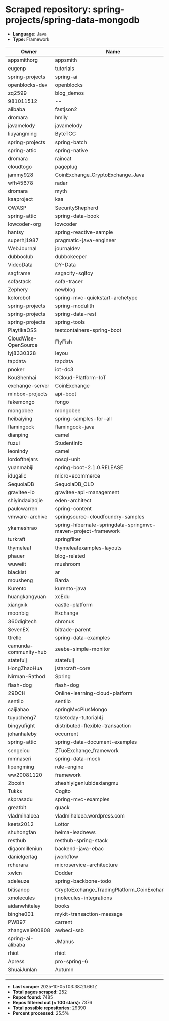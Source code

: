 # Scraped repository: spring-projects/spring-data-mongodb
* **Language:** Java
* **Type:** Framework

| Owner | Name | Stars | Forks | URL |
|---|---|---|---|---|
| appsmithorg | appsmith | 38100 | 4260 | [link](https://github.com/appsmithorg/appsmith) |
| eugenp | tutorials | 37278 | 54082 | [link](https://github.com/eugenp/tutorials) |
| spring-projects | spring-ai | 6856 | 1924 | [link](https://github.com/spring-projects/spring-ai) |
| openblocks-dev | openblocks | 6140 | 394 | [link](https://github.com/openblocks-dev/openblocks) |
| zq2599 | blog_demos | 4719 | 1900 | [link](https://github.com/zq2599/blog_demos) |
| 981011512 | -- | 4623 | 2251 | [link](https://github.com/981011512/--) |
| alibaba | fastjson2 | 4157 | 542 | [link](https://github.com/alibaba/fastjson2) |
| dromara | hmily | 4141 | 1407 | [link](https://github.com/dromara/hmily) |
| javamelody | javamelody | 3023 | 751 | [link](https://github.com/javamelody/javamelody) |
| liuyangming | ByteTCC | 2894 | 911 | [link](https://github.com/liuyangming/ByteTCC) |
| spring-projects | spring-batch | 2861 | 2443 | [link](https://github.com/spring-projects/spring-batch) |
| spring-attic | spring-native | 2719 | 348 | [link](https://github.com/spring-attic/spring-native) |
| dromara | raincat | 1909 | 659 | [link](https://github.com/dromara/raincat) |
| cloudtogo | pageplug | 1897 | 324 | [link](https://github.com/cloudtogo/pageplug) |
| jammy928 | CoinExchange_CryptoExchange_Java | 1581 | 1252 | [link](https://github.com/jammy928/CoinExchange_CryptoExchange_Java) |
| wfh45678 | radar | 1557 | 500 | [link](https://github.com/wfh45678/radar) |
| dromara | myth | 1489 | 596 | [link](https://github.com/dromara/myth) |
| kaaproject | kaa | 1427 | 469 | [link](https://github.com/kaaproject/kaa) |
| OWASP | SecurityShepherd | 1405 | 490 | [link](https://github.com/OWASP/SecurityShepherd) |
| spring-attic | spring-data-book | 1380 | 1134 | [link](https://github.com/spring-attic/spring-data-book) |
| lowcoder-org | lowcoder | 1376 | 276 | [link](https://github.com/lowcoder-org/lowcoder) |
| hantsy | spring-reactive-sample | 1359 | 463 | [link](https://github.com/hantsy/spring-reactive-sample) |
| superhj1987 | pragmatic-java-engineer | 1342 | 236 | [link](https://github.com/superhj1987/pragmatic-java-engineer) |
| WebJournal | journaldev | 1332 | 1956 | [link](https://github.com/WebJournal/journaldev) |
| dubboclub | dubbokeeper | 1280 | 682 | [link](https://github.com/dubboclub/dubbokeeper) |
| VideoData | DY-Data | 1232 | 366 | [link](https://github.com/VideoData/DY-Data) |
| sagframe | sagacity-sqltoy | 1144 | 188 | [link](https://github.com/sagframe/sagacity-sqltoy) |
| sofastack | sofa-tracer | 1126 | 383 | [link](https://github.com/sofastack/sofa-tracer) |
| Zephery | newblog | 1097 | 342 | [link](https://github.com/Zephery/newblog) |
| kolorobot | spring-mvc-quickstart-archetype | 1043 | 473 | [link](https://github.com/kolorobot/spring-mvc-quickstart-archetype) |
| spring-projects | spring-modulith | 1007 | 173 | [link](https://github.com/spring-projects/spring-modulith) |
| spring-projects | spring-data-rest | 938 | 563 | [link](https://github.com/spring-projects/spring-data-rest) |
| spring-projects | spring-tools | 917 | 219 | [link](https://github.com/spring-projects/spring-tools) |
| PlaytikaOSS | testcontainers-spring-boot | 871 | 244 | [link](https://github.com/PlaytikaOSS/testcontainers-spring-boot) |
| CloudWise-OpenSource | FlyFish | 864 | 191 | [link](https://github.com/CloudWise-OpenSource/FlyFish) |
| lyj8330328 | leyou | 635 | 436 | [link](https://github.com/lyj8330328/leyou) |
| tapdata | tapdata | 607 | 125 | [link](https://github.com/tapdata/tapdata) |
| pnoker | iot-dc3 | 599 | 204 | [link](https://github.com/pnoker/iot-dc3) |
| KouShenhai | KCloud-Platform-IoT | 585 | 144 | [link](https://github.com/KouShenhai/KCloud-Platform-IoT) |
| exchange-server | CoinExchange | 552 | 302 | [link](https://github.com/exchange-server/CoinExchange) |
| minbox-projects | api-boot | 544 | 150 | [link](https://github.com/minbox-projects/api-boot) |
| fakemongo | fongo | 526 | 157 | [link](https://github.com/fakemongo/fongo) |
| mongobee | mongobee | 503 | 168 | [link](https://github.com/mongobee/mongobee) |
| heibaiying | spring-samples-for-all | 478 | 247 | [link](https://github.com/heibaiying/spring-samples-for-all) |
| flamingock | flamingock-java | 474 | 65 | [link](https://github.com/flamingock/flamingock-java) |
| dianping | camel | 453 | 172 | [link](https://github.com/dianping/camel) |
| fuzui | StudentInfo | 408 | 110 | [link](https://github.com/fuzui/StudentInfo) |
| leonindy | camel | 408 | 114 | [link](https://github.com/leonindy/camel) |
| lordofthejars | nosql-unit | 384 | 121 | [link](https://github.com/lordofthejars/nosql-unit) |
| yuanmabiji | spring-boot-2.1.0.RELEASE | 361 | 120 | [link](https://github.com/yuanmabiji/spring-boot-2.1.0.RELEASE) |
| idugalic | micro-ecommerce | 353 | 189 | [link](https://github.com/idugalic/micro-ecommerce) |
| SequoiaDB | SequoiaDB_OLD | 333 | 123 | [link](https://github.com/SequoiaDB/SequoiaDB_OLD) |
| gravitee-io | gravitee-api-management | 322 | 87 | [link](https://github.com/gravitee-io/gravitee-api-management) |
| shiyindaxiaojie | eden-architect | 318 | 81 | [link](https://github.com/shiyindaxiaojie/eden-architect) |
| paulcwarren | spring-content | 290 | 71 | [link](https://github.com/paulcwarren/spring-content) |
| vmware-archive | springsource-cloudfoundry-samples | 260 | 180 | [link](https://github.com/vmware-archive/springsource-cloudfoundry-samples) |
| ykameshrao | spring-hibernate-springdata-springmvc-maven-project-framework | 259 | 187 | [link](https://github.com/ykameshrao/spring-hibernate-springdata-springmvc-maven-project-framework) |
| turkraft | springfilter | 254 | 38 | [link](https://github.com/turkraft/springfilter) |
| thymeleaf | thymeleafexamples-layouts | 254 | 175 | [link](https://github.com/thymeleaf/thymeleafexamples-layouts) |
| phauer | blog-related | 251 | 115 | [link](https://github.com/phauer/blog-related) |
| wuweiit | mushroom | 221 | 185 | [link](https://github.com/wuweiit/mushroom) |
| blackist | ar | 220 | 82 | [link](https://github.com/blackist/ar) |
| mousheng | Barda | 215 | 67 | [link](https://github.com/mousheng/Barda) |
| Kurento | kurento-java | 200 | 128 | [link](https://github.com/Kurento/kurento-java) |
| huangkangyuan | xcEdu | 196 | 81 | [link](https://github.com/huangkangyuan/xcEdu) |
| xiangxik | castle-platform | 196 | 123 | [link](https://github.com/xiangxik/castle-platform) |
| moonbig | Exchange | 192 | 93 | [link](https://github.com/moonbig/Exchange) |
| 360digitech | chronus | 185 | 63 | [link](https://github.com/360digitech/chronus) |
| SevenEX | bitrade-parent | 181 | 111 | [link](https://github.com/SevenEX/bitrade-parent) |
| ttrelle | spring-data-examples | 181 | 162 | [link](https://github.com/ttrelle/spring-data-examples) |
| camunda-community-hub | zeebe-simple-monitor | 177 | 110 | [link](https://github.com/camunda-community-hub/zeebe-simple-monitor) |
| statefulj | statefulj | 175 | 49 | [link](https://github.com/statefulj/statefulj) |
| HongZhaoHua | jstarcraft-core | 173 | 47 | [link](https://github.com/HongZhaoHua/jstarcraft-core) |
| Nirman-Rathod | Spring | 173 | 146 | [link](https://github.com/Nirman-Rathod/Spring) |
| flash-dog | flash-dog | 172 | 108 | [link](https://github.com/flash-dog/flash-dog) |
| 29DCH | Online-learning-cloud-platform | 171 | 66 | [link](https://github.com/29DCH/Online-learning-cloud-platform) |
| sentilo | sentilo | 167 | 66 | [link](https://github.com/sentilo/sentilo) |
| caijiahao | springMvcPlusMongo | 165 | 73 | [link](https://github.com/caijiahao/springMvcPlusMongo) |
| tuyucheng7 | taketoday-tutorial4j | 163 | 6 | [link](https://github.com/tuyucheng7/taketoday-tutorial4j) |
| bingyufight | distributed-flexible-transaction | 152 | 91 | [link](https://github.com/bingyufight/distributed-flexible-transaction) |
| johanhaleby | occurrent | 150 | 18 | [link](https://github.com/johanhaleby/occurrent) |
| spring-attic | spring-data-document-examples | 147 | 98 | [link](https://github.com/spring-attic/spring-data-document-examples) |
| sengeiou | ZTuoExchange_framework | 147 | 229 | [link](https://github.com/sengeiou/ZTuoExchange_framework) |
| mmnaseri | spring-data-mock | 139 | 43 | [link](https://github.com/mmnaseri/spring-data-mock) |
| lipengming | rule-engine | 137 | 109 | [link](https://github.com/lipengming/rule-engine) |
| ww20081120 | framework | 136 | 74 | [link](https://github.com/ww20081120/framework) |
| 2bcoin | zheshiyigeniubidexiangmu | 136 | 92 | [link](https://github.com/2bcoin/zheshiyigeniubidexiangmu) |
| Tukks | Cogito | 133 | 2 | [link](https://github.com/Tukks/Cogito) |
| skprasadu | spring-mvc-examples | 132 | 198 | [link](https://github.com/skprasadu/spring-mvc-examples) |
| greatbit | quack | 132 | 33 | [link](https://github.com/greatbit/quack) |
| vladmihalcea | vladmihalcea.wordpress.com | 125 | 89 | [link](https://github.com/vladmihalcea/vladmihalcea.wordpress.com) |
| keets2012 | Lottor | 124 | 46 | [link](https://github.com/keets2012/Lottor) |
| shuhongfan | heima-leadnews | 121 | 35 | [link](https://github.com/shuhongfan/heima-leadnews) |
| resthub | resthub-spring-stack | 121 | 65 | [link](https://github.com/resthub/resthub-spring-stack) |
| digaomilleniun | backend-java-ebac | 118 | 57 | [link](https://github.com/digaomilleniun/backend-java-ebac) |
| danielgerlag | jworkflow | 116 | 34 | [link](https://github.com/danielgerlag/jworkflow) |
| rcherara | microservice-architecture | 113 | 55 | [link](https://github.com/rcherara/microservice-architecture) |
| xwlcn | Dodder | 111 | 35 | [link](https://github.com/xwlcn/Dodder) |
| sdeleuze | spring-backbone-todo | 107 | 50 | [link](https://github.com/sdeleuze/spring-backbone-todo) |
| bitisanop | CryptoExchange_TradingPlatform_CoinExchange | 106 | 83 | [link](https://github.com/bitisanop/CryptoExchange_TradingPlatform_CoinExchange) |
| xmolecules | jmolecules-integrations | 106 | 27 | [link](https://github.com/xmolecules/jmolecules-integrations) |
| aidanwhiteley | books | 105 | 28 | [link](https://github.com/aidanwhiteley/books) |
| binghe001 | mykit-transaction-message | 105 | 52 | [link](https://github.com/binghe001/mykit-transaction-message) |
| PWB97 | carrent | 104 | 25 | [link](https://github.com/PWB97/carrent) |
| zhangwei900808 | awbeci-ssb | 104 | 68 | [link](https://github.com/zhangwei900808/awbeci-ssb) |
| spring-ai-alibaba | JManus | 103 | 26 | [link](https://github.com/spring-ai-alibaba/JManus) |
| rhiot | rhiot | 102 | 23 | [link](https://github.com/rhiot/rhiot) |
| Apress | pro-spring-6 | 100 | 76 | [link](https://github.com/Apress/pro-spring-6) |
| ShuaiJunlan | Autumn | 100 | 73 | [link](https://github.com/ShuaiJunlan/Autumn) |

---
* **Last scrape:** 2025-10-05T03:38:21.661Z
* **Total pages scraped:** 252
* **Repos found:** 7485
* **Repos filtered out (< 100 stars):** 7376
* **Total possible repositories:** 29390
* **Percent processed:** 25.5%
